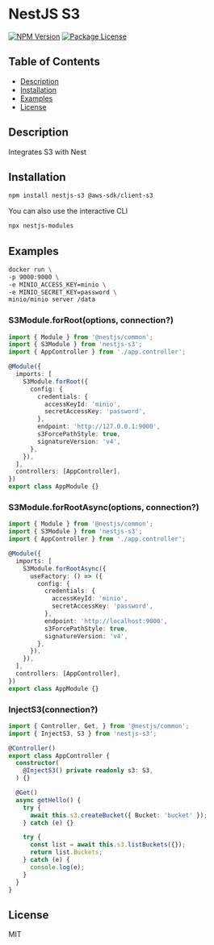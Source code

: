 # NestJS S3

<a href="https://www.npmjs.com/package/nestjs-s3"><img src="https://img.shields.io/npm/v/nestjs-s3.svg" alt="NPM Version" /></a>
<a href="https://www.npmjs.com/package/nestjs-s3"><img src="https://img.shields.io/npm/l/nestjs-s3.svg" alt="Package License" /></a>

## Table of Contents

- [Description](#description)
- [Installation](#installation)
- [Examples](#examples)
- [License](#license)

## Description
Integrates S3 with Nest

## Installation

```bash
npm install nestjs-s3 @aws-sdk/client-s3
```

You can also use the interactive CLI

```sh
npx nestjs-modules
```

## Examples

```bash
docker run \
-p 9000:9000 \
-e MINIO_ACCESS_KEY=minio \
-e MINIO_SECRET_KEY=password \
minio/minio server /data
```

### S3Module.forRoot(options, connection?)

```ts
import { Module } from '@nestjs/common';
import { S3Module } from 'nestjs-s3';
import { AppController } from './app.controller';

@Module({
  imports: [
    S3Module.forRoot({
      config: {
        credentials: {
          accessKeyId: 'minio',
          secretAccessKey: 'password',
        },
        endpoint: 'http://127.0.0.1:9000',
        s3ForcePathStyle: true,
        signatureVersion: 'v4',
      },
    }),
  ],
  controllers: [AppController],
})
export class AppModule {}
```

### S3Module.forRootAsync(options, connection?)

```ts
import { Module } from '@nestjs/common';
import { S3Module } from 'nestjs-s3';
import { AppController } from './app.controller';

@Module({
  imports: [
    S3Module.forRootAsync({
      useFactory: () => ({
        config: {
          credentials: {
            accessKeyId: 'minio',
            secretAccessKey: 'password',
          },
          endpoint: 'http://localhost:9000',
          s3ForcePathStyle: true,
          signatureVersion: 'v4',
        },
      }),
    }),
  ],
  controllers: [AppController],
})
export class AppModule {}
```

### InjectS3(connection?)

```ts
import { Controller, Get, } from '@nestjs/common';
import { InjectS3, S3 } from 'nestjs-s3';

@Controller()
export class AppController {
  constructor(
    @InjectS3() private readonly s3: S3,
  ) {}

  @Get()
  async getHello() {
    try {
      await this.s3.createBucket({ Bucket: 'bucket' });
    } catch (e) {}

    try {
      const list = await this.s3.listBuckets({});
      return list.Buckets;
    } catch (e) {
      console.log(e);
    }
  }
}
```

## License

MIT
